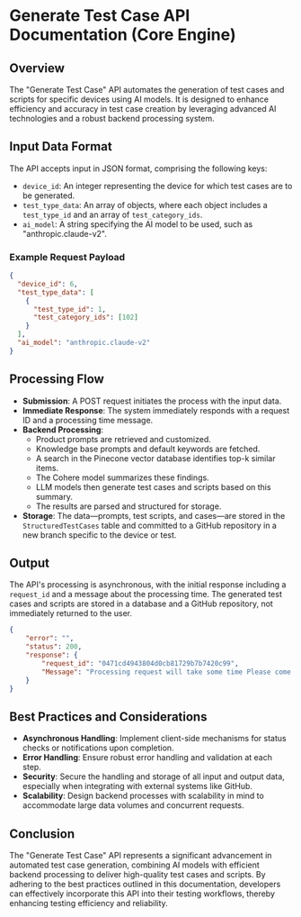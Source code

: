 # Generate Test Case API Documentation (Core Engine)

## Overview

The "Generate Test Case" API automates the generation of test cases and scripts for specific devices using AI models. It is designed to enhance efficiency and accuracy in test case creation by leveraging advanced AI technologies and a robust backend processing system.

## Input Data Format

The API accepts input in JSON format, comprising the following keys:

- `device_id`: An integer representing the device for which test cases are to be generated.
- `test_type_data`: An array of objects, where each object includes a `test_type_id` and an array of `test_category_ids`.
- `ai_model`: A string specifying the AI model to be used, such as "anthropic.claude-v2".

### Example Request Payload

```json
{
  "device_id": 6,
  "test_type_data": [
    {
      "test_type_id": 1,
      "test_category_ids": [102]
    }
  ],
  "ai_model": "anthropic.claude-v2"
}
```


## Processing Flow

- **Submission**: A POST request initiates the process with the input data.
- **Immediate Response**: The system immediately responds with a request ID and a processing time message.
- **Backend Processing**:
  - Product prompts are retrieved and customized.
  - Knowledge base prompts and default keywords are fetched.
  - A search in the Pinecone vector database identifies top-k similar items.
  - The Cohere model summarizes these findings.
  - LLM models then generate test cases and scripts based on this summary.
  - The results are parsed and structured for storage.
- **Storage**: The data—prompts, test scripts, and cases—are stored in the `StructuredTestCases` table and committed to a GitHub repository in a new branch specific to the device or test.

## Output

The API's processing is asynchronous, with the initial response including a `request_id` and a message about the processing time. The generated test cases and scripts are stored in a database and a GitHub repository, not immediately returned to the user.

```json
{
    "error": "",
    "status": 200,
    "response": {
        "request_id": "0471cd4943804d0cb81729b7b7420c99",
        "Message": "Processing request will take some time Please come here in 5 mins"
    }
}
```

## Best Practices and Considerations

- **Asynchronous Handling**: Implement client-side mechanisms for status checks or notifications upon completion.
- **Error Handling**: Ensure robust error handling and validation at each step.
- **Security**: Secure the handling and storage of all input and output data, especially when integrating with external systems like GitHub.
- **Scalability**: Design backend processes with scalability in mind to accommodate large data volumes and concurrent requests.

## Conclusion

The "Generate Test Case" API represents a significant advancement in automated test case generation, combining AI models with efficient backend processing to deliver high-quality test cases and scripts. By adhering to the best practices outlined in this documentation, developers can effectively incorporate this API into their testing workflows, thereby enhancing testing efficiency and reliability.
